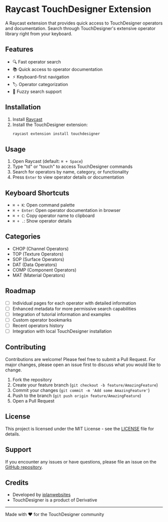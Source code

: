 # Raycast TouchDesigner Extension

A Raycast extension that provides quick access to TouchDesigner operators and documentation. Search through TouchDesigner's extensive operator library right from your keyboard.

## Features

- 🔍 Fast operator search
- 📚 Quick access to operator documentation
- ⚡️ Keyboard-first navigation
- 🏷️ Operator categorization
- 💨 Fuzzy search support

## Installation

1. Install [Raycast](https://raycast.com/)
2. Install the TouchDesigner extension:
   ```bash
   raycast extension install touchdesigner
   ```

## Usage

1. Open Raycast (default: `⌘ + Space`)
2. Type "td" or "touch" to access TouchDesigner commands
3. Search for operators by name, category, or functionality
4. Press `Enter` to view operator details or documentation

## Keyboard Shortcuts

- `⌘ + K`: Open command palette
- `⌘ + Enter`: Open operator documentation in browser
- `⌘ + C`: Copy operator name to clipboard
- `⌘ + .`: Show operator details

## Categories

- CHOP (Channel Operators)
- TOP (Texture Operators)
- SOP (Surface Operators)
- DAT (Data Operators)
- COMP (Component Operators)
- MAT (Material Operators)

## Roadmap

- [ ] Individual pages for each operator with detailed information
- [ ] Enhanced metadata for more permissive search capabilities
- [ ] Integration of tutorial information and examples
- [ ] Custom operator bookmarks
- [ ] Recent operators history
- [ ] Integration with local TouchDesigner installation

## Contributing

Contributions are welcome! Please feel free to submit a Pull Request. For major changes, please open an issue first to discuss what you would like to change.

1. Fork the repository
2. Create your feature branch (`git checkout -b feature/AmazingFeature`)
3. Commit your changes (`git commit -m 'Add some AmazingFeature'`)
4. Push to the branch (`git push origin feature/AmazingFeature`)
5. Open a Pull Request

## License

This project is licensed under the MIT License - see the [LICENSE](LICENSE) file for details.

## Support

If you encounter any issues or have questions, please file an issue on the [GitHub repository](https://github.com/iplanwebsites/raycast-touchdesigner/issues).

## Credits

- Developed by [iplanwebsites](https://github.com/iplanwebsites)
- TouchDesigner is a product of Derivative

---

Made with ♥️ for the TouchDesigner community
